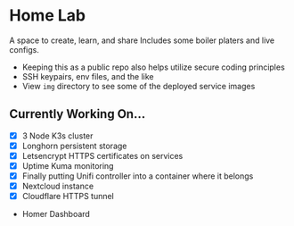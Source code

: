 # Home Lab

A space to create, learn, and share
Includes some boiler platers and live configs.

- Keeping this as a public repo also helps utilize secure coding principles
- SSH keypairs, env files, and the like
- View `img` directory to see some of the deployed service images

## Currently Working On...

- [x] 3 Node K3s cluster 
- [x] Longhorn persistent storage 
- [x] Letsencrypt HTTPS certificates on services 
- [x] Uptime Kuma monitoring  
- [x] Finally putting Unifi controller into a container where it belongs
- [x] Nextcloud instance
- [x] Cloudflare HTTPS tunnel
- Homer Dashboard
